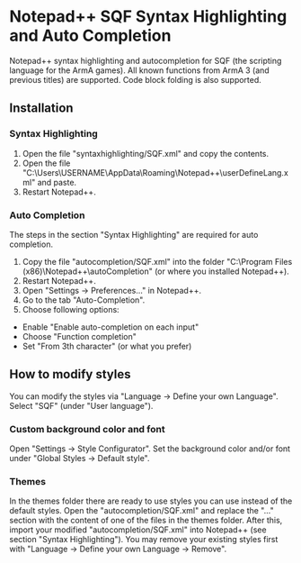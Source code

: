 # Notepad++ SQF Syntax Highlighting and Auto Completion

Notepad++ syntax highlighting and autocompletion for SQF (the scripting language for the ArmA games).
All known functions from ArmA 3 (and previous titles) are supported. Code block folding is also supported.

## Installation


### Syntax Highlighting

1. Open the file "syntaxhighlighting/SQF.xml" and copy the contents.
2. Open the file "C:\Users\USERNAME\AppData\Roaming\Notepad++\userDefineLang.xml" and paste.
3. Restart Notepad++.

### Auto Completion

The steps in the section "Syntax Highlighting" are required for auto completion.

1. Copy the file "autocompletion/SQF.xml" into the folder "C:\Program Files (x86)\Notepad++\autoCompletion" (or where you installed Notepad++).
2. Restart Notepad++.
3. Open "Settings -> Preferences..." in Notepad++.
4. Go to the tab "Auto-Completion".
5. Choose following options:
  - Enable "Enable auto-completion on each input"
  - Choose "Function completion"
  - Set "From 3th character" (or what you prefer)

## How to modify styles

You can modify the styles via "Language -> Define your own Language". Select "SQF" (under "User language").

### Custom background color and font

Open "Settings -> Style Configurator". Set the background color and/or font under "Global Styles -> Default style".

### Themes

In the themes folder there are ready to use styles you can use instead of the default styles.
Open the "autocompletion/SQF.xml" and replace the "<Styles>...</Styles>" section with the content of one of the files in the themes folder.
After this, import your modified "autocompletion/SQF.xml" into Notepad++ (see section "Syntax Highlighting").
You may remove your existing styles first with "Language -> Define your own Language -> Remove".
